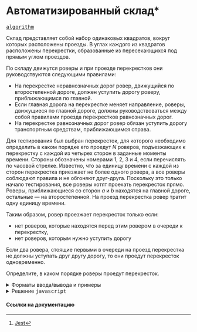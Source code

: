 # Автоматизированный склад\*

[<kbd>algorithm</kbd>](https://contest.yandex.ru/contest/66794/problems/I/)

Склад представляет собой набор одинаковых квадратов, вокруг которых расположены проезды. В углах каждого из квадратов расположены перекрестки, образованные из пересекающихся под прямым углом проездов.

По складу движутся роверы и при проезде перекрестков они руководствуются следующими правилами:

-   На перекрестке неравнозначных дорог ровер, движущийся по второстепенной дороге, должен уступить дорогу роверу, приближающимся по главной.
-   Если главная дорога на перекрестке меняет направление, роверы, движущиеся по главной дороге, должны руководствоваться между собой правилами проезда перекрестков равнозначных дорог.
-   На перекрестке равнозначных дорог ровер обязан уступить дорогу транспортным средствам, приближающимся справа.

Для тестирования был выбран перекресток, для которого необходимо определить в каком порядке его проедут
$N$ роверов, подъезжающих к перекрестку с каждой из четырех сторон в заданные моменты времени. Стороны обозначены номерами $1$, $2$, $3$ и $4$, если перечислять по часовой стрелке. Известно, что за единицу времени с каждой из сторон перекрестка приезжает не более одного ровера, а все роверы соблюдают правила и не обгоняют друг-друга. Поскольку это только начало тестирования, все роверы хотят проехать перекресток прямо. Роверы, приближающиеся со сторон $a$ и $b$ находятся на главной дороге, остальные — на второстепенной. На проезд перекрестка ровер тратит одну единицу времени.

Таким образом, ровер проезжает перекресток только если:

-   нет роверов, которые находятся перед этим ровером в очереди к перекрестку,
-   нет роверов, которым нужно уступить дорогу

Если два ровера, стоящие первыми в очереди на проезд перекрестка не должны уступать друг другу дорогу, то они проедут перекресток одновременно.

Определите, в каком порядке роверы проедут перекресток.

<details>
<summary>Форматы ввода/вывода и примеры</summary>

## Формат ввода

Первая строка входного файла содержит одно целое число $N$ $(1 \leq N \leq 100)$ — количество роверов. Вторая строка содержитчисла $a$ и $b$ — стороны перекрестка, составляющие главную дорогу $(1 \leq a,b \leq 4, a \neq b)$.

Каждая из следующих $N$ строк содержит описание ровера, состоящее из двухцелых чисел $d_i$​ и $t_i$​ $(1 \leq d_i \leq 4,1 \leq t_i \leq 100)$ — направление и время приезда $i$-ого ровера.

## Формат вывода

В выходной файл выведите
$N$ целых чисел по одному на строке.
$i$-ая строка должна содержать время, в которое
$i$-ый ровер проедет перекресток.

Роверы занумерованы в порядке появления во входном файле.

### Пример 1

<table width = "100%">
<tr>
<th>Ввод</th> <th>Вывод</th>
</tr>
<tr valign="top">
<td><pre>
<code>4
1 3
1 1
3 1
2 1
2 2
</code></pre></td>

<td><pre>
<code>1
1
2
3
</code></pre></td>
</tr>
</table>

### Пример 2

<table width = "100%">
<tr>
<th>Ввод</th> <th>Вывод</th>
</tr>
<tr valign="top">
<td><pre>
<code>4
1 2
1 1
2 1
3 1
4 1
</code></pre></td>

<td><pre>
<code>1
2
3
4
</code></pre></td>
</tr>
</table>

### Пример 3

<table width = "100%">
<tr>
<th>Ввод</th> <th>Вывод</th>
</tr>
<tr valign="top">
<td><pre>
<code>1
1 4
1 1
</code></pre></td>

<td><pre>
<code>1
</code></pre></td>
</tr>
</table>

</details>

<details>
<summary>Решение <kbd>javascript</kbd></summary>

### 1. Установка зависимостей

```bash
npm install             # Установка зависимостей
```

### 2. Запуск тестирования решения в среде Jest[^1]

```bash
npm run test            # Unit-тестирование
```

</details>

#### Ссылки на документацию

[^1]: [Jest](https://jestjs.io/docs/getting-started)
